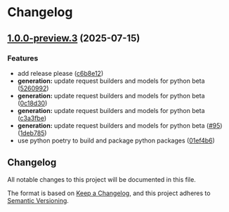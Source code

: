# Changelog

## [1.0.0-preview.3](https://github.com/microsoft/Agents-M365Copilot/compare/microsoft_agents_m365copilot_beta-v1.0.0-preview.2...microsoft_agents_m365copilot_beta-v1.0.0-preview.3) (2025-07-15)


### Features

* add release please ([c6b8e12](https://github.com/microsoft/Agents-M365Copilot/commit/c6b8e123f140cbe233f9e0ec898ec7da2d2d8cd0))
* **generation:** update request builders and models for python beta ([5260992](https://github.com/microsoft/Agents-M365Copilot/commit/52609922fdb7c6f9a0c5b7bc82e3a4f857e30734))
* **generation:** update request builders and models for python beta ([0c18d30](https://github.com/microsoft/Agents-M365Copilot/commit/0c18d3033a5088d50ad8a9c8a3f5b40313d8ab57))
* **generation:** update request builders and models for python beta ([c3a3fbe](https://github.com/microsoft/Agents-M365Copilot/commit/c3a3fbea07026b6fdc56ecb5700c85547815cd20))
* **generation:** update request builders and models for python beta ([#95](https://github.com/microsoft/Agents-M365Copilot/issues/95)) ([1deb785](https://github.com/microsoft/Agents-M365Copilot/commit/1deb785716ae8a8a196584c1404348db8ec20f9a))
* use python poetry to build and package python packages ([01ef4b6](https://github.com/microsoft/Agents-M365Copilot/commit/01ef4b69997767bd64eede6928a7305ca95ea26a))

## Changelog

All notable changes to this project will be documented in this file.

The format is based on [Keep a Changelog](https://keepachangelog.com/en/1.0.0/), and this project adheres to [Semantic Versioning](https://semver.org/spec/v2.0.0.html).
